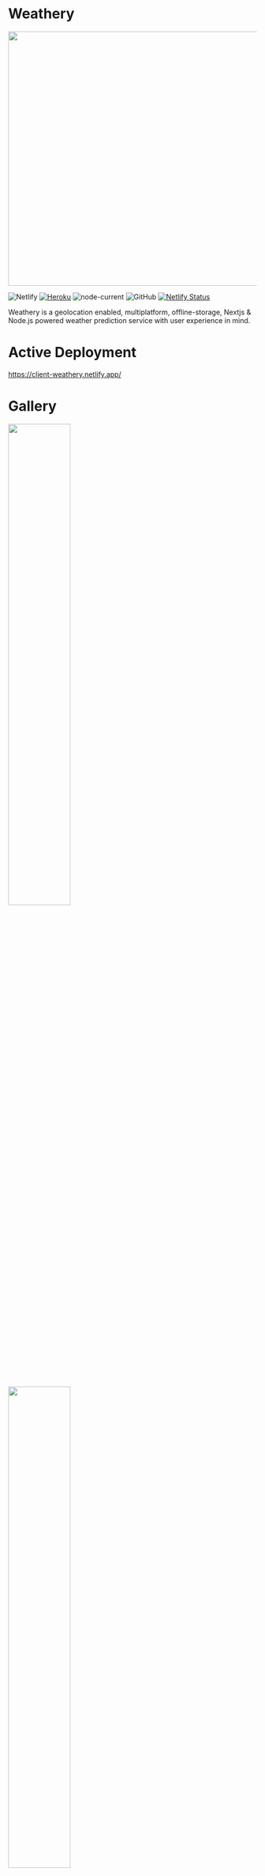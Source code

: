 # Weathery
 
 <img width="515" src="https://i.imgur.com/aZCwfr5.png0">

![Netlify](https://img.shields.io/netlify/d81d0a81-6c64-46c3-8d58-9cf7d7de8cf6) 
[![Heroku](https://img.shields.io/badge/heroku-deployed-brightgreen)](https://api-weathery.herokuapp.com/weather)
![node-current](https://img.shields.io/node/v/next)
![GitHub](https://img.shields.io/github/license/Gern-Yataro/Weathery-Weather-App) 
[![Netlify Status](https://api.netlify.com/api/v1/badges/d81d0a81-6c64-46c3-8d58-9cf7d7de8cf6/deploy-status)](https://app.netlify.com/sites/client-weathery/deploys)

Weathery is a geolocation enabled, multiplatform, offline-storage, Nextjs & Node.js powered weather prediction service with user experience in mind.


# Active Deployment
https://client-weathery.netlify.app/


# Gallery
<img width="50%" src="https://i.imgur.com/JiMUnre.png"> <img width="50%" src="https://i.imgur.com/2tAmOZZ.png">


# Features

  - Multilanguage support
  - Geolocation support
  - Accessible on desktop, mobile, tablet
  - Comprehensive weather data with informative suggestions
  - Dark & light theme
  - Customisable panels

# Tech


Weathery uses a number of open source projects to run smoothly:

* [Next.js](https://nextjs.org/) - A React frontend framework
* [node.js](https://nodejs.org/) - evented I/O for the backend
* [Express](https://expressjs.com/) - fast node.js network app framework
* [DarkSky](https://darksky.net/dev) - weather prediction API
* [Algolia](https://www.algolia.com/) - location service API

Backend Host: [Heroku](https://www.heroku.com/)

Frontend Host: [Netlify](https://www.netlify.com/)

I separate frontend and backend mainly because of scalability & modularity 


# License

MIT

---
[![ForTheBadge built-with-love](http://ForTheBadge.com/images/badges/built-with-love.svg)](https://GitHub.com/Gern-Yataro/) [![ForTheBadge uses-js](http://ForTheBadge.com/images/badges/uses-js.svg)](http://ForTheBadge.com)
